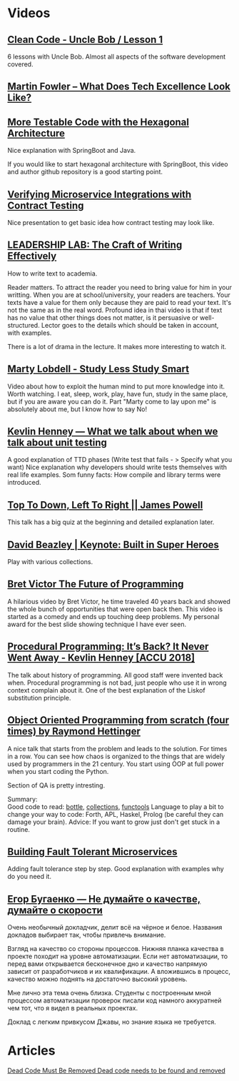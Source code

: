 # Videos

## [Clean Code - Uncle Bob / Lesson 1](https://www.youtube.com/watch?v=7EmboKQH8lM)
6 lessons with Uncle Bob. Almost all aspects of the software development covered.

## [Martin Fowler – What Does Tech Excellence Look Like? ](https://www.youtube.com/watch?v=Avs70dZ3Vlk)

## [More Testable Code with the Hexagonal Architecture](https://www.youtube.com/watch?v=ujb_O6myknY)
Nice explanation with SpringBoot and Java.

If you would like to start hexagonal architecture with SpringBoot,
this video and author github repository is a good starting point.

## [Verifying Microservice Integrations with Contract Testing](https://www.youtube.com/watch?v=-6x6XBDf9sQ)
Nice presentation to get basic idea how contract testing may look like.

## [LEADERSHIP LAB: The Craft of Writing Effectively](https://www.youtube.com/watch?v=vtIzMaLkCaM)
How to write text to academia.

Reader matters. To attract the reader you need to bring value for him in your writting.
When you are at school/university, your readers are teachers. 
Your texts have a value for them only because they are paid to read your text. 
It's not the same as in the real word. 
Profound idea in thai video is that if text has no value that other things does not matter, is it persuasive or well-structured.
Lector goes to the details which should be taken in account, with examples.

There is a lot of drama in the lecture. It makes more interesting to watch it.

## [Marty Lobdell - Study Less Study Smart](https://www.youtube.com/watch?v=IlU-zDU6aQ0)
Video about how to exploit the human mind to put more knowledge into it. Worth watching.
I eat, sleep, work, play, have fun, study in the same place, but if you are aware you can do it.
Part "Marty come to lay upon me" is absolutely about me, but I know how to say No!

## [Kevlin Henney — What we talk about when we talk about unit testing](https://www.youtube.com/watch?v=-WWIeXmm4ec)
A good explanation of TTD phases (Write test that fails - > Specify what you want)
Nice explanation why developers should write tests themselves with real life examples.
Som funny facts: How compile and library terms were introduced.

## [Top To Down, Left To Right || James Powell](https://www.youtube.com/watch?v=DlgbPLvBs30)
This talk has a big quiz at the beginning and detailed explanation later.

## [David Beazley | Keynote: Built in Super Heroes](https://www.youtube.com/watch?v=lyDLAutA88s)
Play with various collections.

## [Bret Victor The Future of Programming](https://www.youtube.com/watch?v=8pTEmbeENF4)
А hilarious video by Bret Victor, he time traveled 40 years back and showed the whole bunch of opportunities that were open back then.
This video is started as a comedy and ends up touching deep problems.
My personal award for the best slide showing technique I have ever seen.

## [Procedural Programming: It’s Back? It Never Went Away - Kevlin Henney [ACCU 2018]](https://www.youtube.com/watch?v=mrY6xrWp3Gs)
The talk about history of programming. All good staff were invented back when. Procedural programming is not bad, just people who use it in wrong context complain about it. One of the best explanation of the Liskof substitution principle. 


## [Object Oriented Programming from scratch (four times) by Raymond Hettinger](https://www.youtube.com/watch?v=8moWQ1561FY&t=2661s)
A nice talk that starts from the problem and leads to the solution. 
For times in a row. You can see how chaos is organized to the things 
that are widely used by programmers in the 21 century. 
You start using OOP at full power when you start coding the Python.

Section of QA is pretty intresting. 

Summary:  
Good code to read: [bottle](https://github.com/bottlepy/bottle), [collections](https://github.com/python/cpython/blob/main/Lib/collections/__init__.py), [functools](https://github.com/python/cpython/blob/main/Lib/functools.py)
Language to play a bit to change your way to code: Forth, APL, Haskel, Prolog (be careful they can damage your brain).
Advice: If you want to grow just don't get stuck in a routine.

## [Building Fault Tolerant Microservices](https://www.youtube.com/watch?v=pKO33eMwXRs)
Adding fault tolerance step by step. Good explanation with examples why do you need it.

## [Егор Бугаенко — Не думайте о качестве, думайте о скорости](https://www.youtube.com/watch?v=jFSSV1pdZTw)
Очень необычный докладчик, делит всё на чёрное и белое. Названия докладов выбирает так, чтобы привлечь внимание.

Взгляд на качество со стороны процессов. Нижняя планка качества в проекте походит на уровне автоматизации.
Если нет автоматизации, то перед вами открывается бесконечное дно 
и качество напрямую зависит от разработчиков и их квалификации.
А вложившись в процесс, качество можно поднять на достаточно высокий уровень.

Мне лично эта тема очень близка. 
Студенты с построенным мной процессом автоматизации проверок писали код намного аккуратней чем тот,
что я видел в реальных проектах.

Доклад с легким привкусом Джавы, но знание языка не требуется.


# Articles
[Dead Code Must Be Removed Dead code needs to be found and removed](https://www.infoq.com/news/2017/02/dead-code/)
